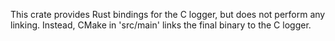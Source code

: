 This crate provides Rust bindings for the C logger, but does not perform any linking. Instead,
CMake in 'src/main' links the final binary to the C logger.
